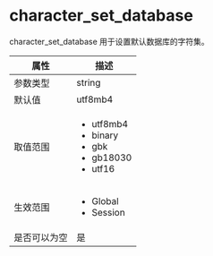 character_set_database 
===========================================

character_set_database 用于设置默认数据库的字符集。


| **属性** |                                                                                                                   **描述**                                                                                                                    |
|--------|---------------------------------------------------------------------------------------------------------------------------------------------------------------------------------------------------------------------------------------------|
| 参数类型   | string                                                                                                                                                                                                                                      |
| 默认值    | utf8mb4                                                                                                                                                                                                                                     |
| 取值范围   | <ul><li> utf8mb4  </li><li> binary  </li><li> gbk  </li><li> gb18030  </li><li>utf16</li></ul>     |
| 生效范围   | <ul><li>Global</li><li>Session</li></ul>                                                                                                                                  |
| 是否可以为空 | 是                                                                                                                                                                                                                                           |


